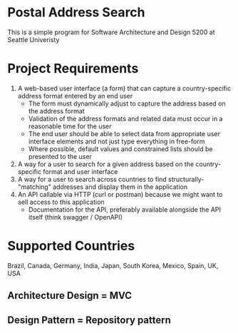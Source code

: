 # Postal Address Search
This is a simple program for Software Architecture and Design 5200 at Seattle Univeristy

# Project Requirements
1. A web-based user interface (a form) that can capture a country-specific address format entered by an end user
    - The form must dynamically adjust to capture the address based on the address format
    - Validation of the address formats and related data must occur in a reasonable time for the user
    - The end user should be able to select data from appropriate user interface elements and not just type everything in free-form
    - Where possible, default values and constrained lists should be presented to the user
2. A way for a user to search for a given address based on the country-specific format and user interface
3. A way for a user to search across countries to find structurally-"matching" addresses and display them in the application
4. An API callable via HTTP (curl or postman) because we might want to sell access to this application
    - Documentation for the API, preferably available alongside the API itself (think swagger / OpenAPI)

# Supported Countries
Brazil, Canada, Germany, India, Japan, South Korea, Mexico, Spain, UK, USA

## Architecture Design = MVC
## Design Pattern = Repository pattern
